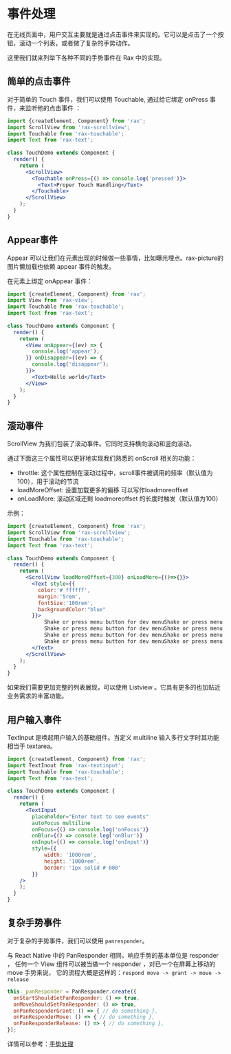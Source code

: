 # 事件处理

在无线页面中，用户交互主要就是通过点击事件来实现的。它可以是点击了一个按钮，滚动一个列表，或者做了复杂的手势动作。  

这里我们就来列举下各种不同的手势事件在 Rax 中的实现。

## 简单的点击事件

对于简单的 Touch 事件，我们可以使用 Touchable, 通过给它绑定 onPress 事件，来监听他的点击事件 ：

```jsx
import {createElement, Component} from 'rax';
import ScrollView from 'rax-scrollview';
import Touchable from 'rax-touchable';
import Text from 'rax-text';
 
class TouchDemo extends Component {
  render() {
    return (
      <ScrollView>
        <Touchable onPress={() => console.log('pressed')}>
          <Text>Proper Touch Handling</Text>
        </Touchable>
      </ScrollView>
    );
  }
}
```

## Appear事件

Appear 可以让我们在元素出现的时候做一些事情，比如曝光埋点。rax-picture的图片懒加载也依赖 appear 事件的触发。

在元素上绑定 onAppear 事件：

```jsx
import {createElement, Component} from 'rax';
import View from 'rax-view';
import Touchable from 'rax-touchable';
import Text from 'rax-text';
 
class TouchDemo extends Component {
  render() {
    return (
      <View onAppear={(ev) => {
        console.log('appear');
      }} onDisappear={(ev) => {
        console.log('disappear');
      }}>
        <Text>Hello world</Text>
      </View>
    );
  }
}
```

## 滚动事件

ScrollView 为我们包装了滚动事件。它同时支持横向滚动和竖向滚动。

通过下面这三个属性可以更好地实现我们熟悉的 onScroll 相关的功能：

- throttle: 这个属性控制在滚动过程中，scroll事件被调用的频率（默认值为100），用于滚动的节流
- loadMoreOffset: 设置加载更多的偏移 可以写作loadmoreoffset
- onLoadMore: 滚动区域还剩 loadmoreoffset 的长度时触发（默认值为100）

示例：

```jsx
import {createElement, Component} from 'rax';
import ScrollView from 'rax-scrollview';
import Touchable from 'rax-touchable';
import Text from 'rax-text';
 
class TouchDemo extends Component {
  render() {
    return (
      <ScrollView loadMoreOffset={300} onLoadMore={()=>{}}>
        <Text style={{
          color:'# ffffff',
          margin:'5rem',
          fontSize:'100rem',
          backgroundColor:"blue"
        }}>
            Shake or press menu button for dev menuShake or press menu button for dev menu
            Shake or press menu button for dev menuShake or press menu button for dev menu
            Shake or press menu button for dev menuShake or press menu button for dev menu
            Shake or press menu button for dev menuShake or press menu button for dev menu
        </Text>
      </ScrollView>
    );
  }
}
```

如果我们需要更加完整的列表展现，可以使用 Listview 。它具有更多的也加贴近业务需求的丰富功能。  

## 用户输入事件

TextInput 是唤起用户输入的基础组件。当定义 multiline 输入多行文字时其功能相当于 textarea。

```jsx
import {createElement, Component} from 'rax';
import TextInout from 'rax-textinput';
import Touchable from 'rax-touchable';
import Text from 'rax-text';
 
class TouchDemo extends Component {
  render() {
    return (
      <TextInput
        placeholder="Enter text to see events"
        autoFocus multiline
        onFocus={() => console.log('onFocus')}
        onBlur={() => console.log('onBlur')}
        onInput={() => console.log('onInput')}
        style={{
            width: '1000rem',
            height: '1000rem',
            border: '1px solid # 000'
        }}
    />
    );
  }
}
```

## 复杂手势事件

对于复杂的手势事件，我们可以使用 `panresponder`。  

与 React Native 中的 PanResponder 相同，响应手势的基本单位是 responder ， 任何一个 View 组件可以被当做一个 responder ，对已一个在屏幕上移动的 move 手势来说， 它的流程大概是这样的：`respond move -> grant -> move -> release`

```jsx
this._panResponder = PanResponder.create({
  onStartShouldSetPanResponder: () => true,
  onMoveShouldSetPanResponder: () => true,
  onPanResponderGrant: () => { // do something },
  onPanResponderMove: () => { // do something },
  onPanResponderRelease: () => { // do something },
});
```

详情可以参考：[手势处理](/guide/panresponder)
